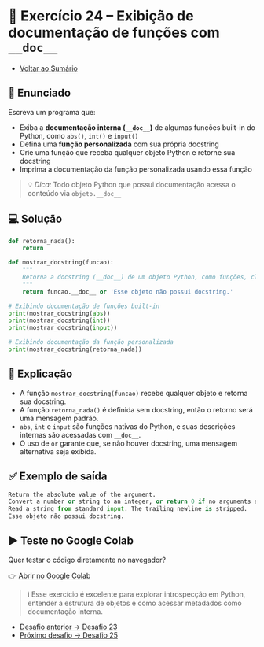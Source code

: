 # 🐍 Exercício 24 – Exibição de documentação de funções com `__doc__`

- [Voltar ao Sumário](../SUMARIO.md)  

## 🧩 Enunciado

Escreva um programa que:

- Exiba a **documentação interna (`__doc__`)** de algumas funções built-in do Python, como `abs()`, `int()` e `input()`  
- Defina uma **função personalizada** com sua própria docstring  
- Crie uma função que receba qualquer objeto Python e retorne sua docstring  
- Imprima a documentação da função personalizada usando essa função

> 💡 *Dica:* Todo objeto Python que possui documentação acessa o conteúdo via `objeto.__doc__`

## 💻 Solução

```python
def retorna_nada():
    return

def mostrar_docstring(funcao):
    """
    Retorna a docstring (__doc__) de um objeto Python, como funções, classes ou tipos built-in.
    """
    return funcao.__doc__ or 'Esse objeto não possui docstring.'

# Exibindo documentação de funções built-in
print(mostrar_docstring(abs))
print(mostrar_docstring(int))
print(mostrar_docstring(input))

# Exibindo documentação da função personalizada
print(mostrar_docstring(retorna_nada))
```

## 🧠 Explicação

- A função `mostrar_docstring(funcao)` recebe qualquer objeto e retorna sua docstring.
- A função `retorna_nada()` é definida sem docstring, então o retorno será uma mensagem padrão.
- `abs`, `int` e `input` são funções nativas do Python, e suas descrições internas são acessadas com `__doc__`.
- O uso de `or` garante que, se não houver docstring, uma mensagem alternativa seja exibida.

## ✅ Exemplo de saída

```python
Return the absolute value of the argument.
Convert a number or string to an integer, or return 0 if no arguments are given.
Read a string from standard input. The trailing newline is stripped.
Esse objeto não possui docstring.
```

## ▶️ Teste no Google Colab

Quer testar o código diretamente no navegador?

👉 [Abrir no Google Colab](https://colab.research.google.com/drive/1VQbYX-kSNN2N9781ySGxCxIZr55g46BS?usp=sharing)

> ℹ️ Esse exercício é excelente para explorar introspecção em Python, entender a estrutura de objetos e como acessar metadados como documentação interna.

- [Desafio anterior → Desafio 23](./desafio_23.md)  
- [Próximo desafio → Desafio 25](./desafio_25.md)
